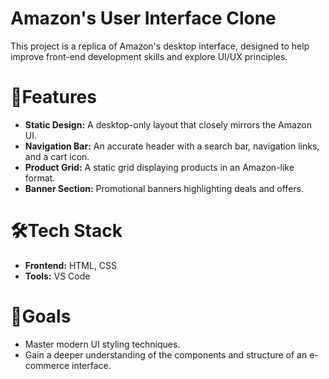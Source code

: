 # Amazon's User Interface Clone

This project is a replica of Amazon's desktop interface, designed to help improve front-end development skills and explore UI/UX principles.

# 🚀Features
- **Static Design:** A desktop-only layout that closely mirrors the Amazon UI.
- **Navigation Bar:** An accurate header with a search bar, navigation links, and a cart icon.
- **Product Grid:** A static grid displaying products in an Amazon-like format.
- **Banner Section:** Promotional banners highlighting deals and offers.

# 🛠️Tech Stack
- **Frontend:** HTML, CSS
- **Tools:** VS Code

# 🎯Goals
- Master modern UI styling techniques.
- Gain a deeper understanding of the components and structure of an e-commerce interface.
